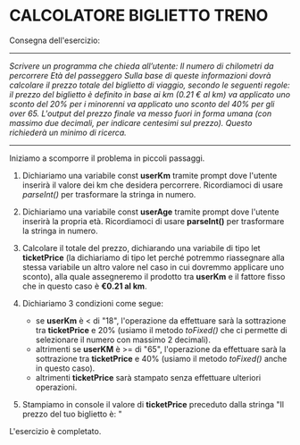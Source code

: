# CALCOLATORE BIGLIETTO TRENO

Consegna dell'esercizio: 

---

_Scrivere un programma che chieda all’utente:
Il numero di chilometri da percorrere
Età del passeggero
Sulla base di queste informazioni dovrà calcolare il prezzo totale del biglietto di viaggio, secondo le seguenti regole:
il prezzo del biglietto è definito in base ai km (0.21 € al km)
va applicato uno sconto del 20% per i minorenni
va applicato uno sconto del 40% per gli over 65.
L'output del prezzo finale va messo fuori in forma umana (con massimo due decimali, per indicare centesimi sul prezzo).
Questo richiederà un minimo di ricerca._

---

Iniziamo a scomporre il problema in piccoli passaggi.

 1. Dichiariamo una variabile const **userKm** tramite prompt dove l'utente inserirà il valore dei km che desidera percorrere. Ricordiamoci di usare _parseInt()_ per trasformare la stringa in numero.
 
 2. Dichiariamo una variabile const **userAge** tramite prompt dove l'utente inserirà la propria età. Ricordiamoci di usare **parseInt()** per trasformare la stringa in numero.

 3. Calcolare il totale del prezzo, dichiarando una variabile di tipo let **ticketPrice** (la dichiariamo di tipo let perché potremmo riassegnare alla stessa variabile un altro valore nel caso in cui dovremmo applicare uno sconto), alla quale assegneremo il prodotto tra **userKm** e il fattore fisso che in questo caso è **€0.21 al km**.

 4. Dichiariamo 3 condizioni come segue:
    - se **userKm** è < di "18", l'operazione da effettuare sarà la sottrazione tra **ticketPrice** e 20% (usiamo il metodo _toFixed()_ che ci permette di selezionare il numero con massimo 2 decimali).
    - altrimenti se **userKM** è >=  di "65", l'operazione da effettuare sarà la sottrazione tra **ticketPrice** e 40% (usiamo il metodo _toFixed()_ anche in questo caso).
    - altrimenti **ticketPrice** sarà stampato senza effettuare ulteriori operazioni.

5. Stampiamo in console il valore di **ticketPrice** preceduto dalla stringa "Il prezzo del tuo biglietto è: "

L'esercizio è completato.
